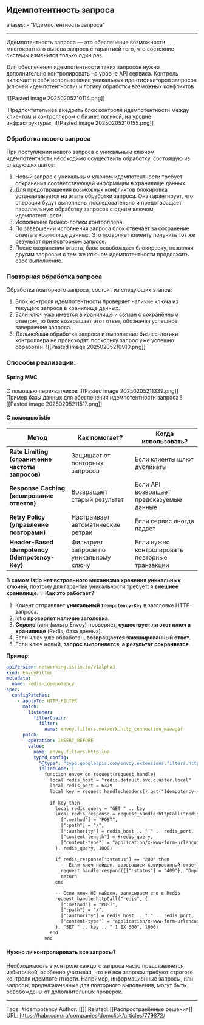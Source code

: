 ## Идемпотентность запроса
aliases: 
	- "Идемпотентность запроса"

---
Идемпотентность запроса — это обеспечение возможности многократного вызова запроса с гарантией того, что состояние системы изменится только один раз.

Для обеспечения идемпотентности таких запросов нужно дополнительно контролировать на уровне API сервиса. Контроль включает в себя использование уникальных идентификаторов запросов (ключей идемпотентности) и логику обработки возможных конфликтов

![[Pasted image 20250205210114.png]]


 Предпочтительнее внедрить блок контроля идемпотентности между клиентом и контроллером с бизнес логикой, на уровне инфраструктуры:
 ![[Pasted image 20250205210155.png]]
### Обработка нового запроса
При поступлении нового запроса с уникальным ключом идемпотентности необходимо осуществить обработку, состоящую из следующих шагов:
1. Новый запрос с уникальным ключом идемпотентности требует сохранения соответствующей информации в хранилище данных.
2. Для предотвращения возможных конфликтов блокировка устанавливается на этапе обработки запроса. Она гарантирует, что операции будут выполнены последовательно и предотвращает параллельную обработку запросов с одним ключом идемпотентности.
3. Исполнение бизнес-логики контроллера.
4. По завершении исполнения запроса блок отвечает за сохранение ответа в хранилище данных. Это позволяет клиенту получить тот же результат при повторном запросе.
5. После сохранения ответа, блок освобождает блокировку, позволяя другим запросам с тем же ключом идемпотентности продолжить своё выполнение.

### Повторная обработка запроса
Обработка повторного запроса, состоит из следующих этапов:
1. Блок контроля идемпотентности проверяет наличие ключа из текущего запроса в хранилище данных.
2. Если ключ уже имеется в хранилище и связан с сохранённым ответом, то блок возвращает этот ответ, обозначая успешное завершение запроса.
3. Дальнейшая обработка запроса и выполнение бизнес-логики контроллера не происходят, поскольку запрос уже успешно обработан.
![[Pasted image 20250205210910.png]]

### Способы реализации:
#### Spring MVC
С помощью перехватчиков
 ![[Pasted image 20250205211339.png]]
 Пример базы данных для обеспечения идемпотентности запроса
 ![[Pasted image 20250205211517.png]]

#### С помощью istio

| **Метод**                                        | Как помогает?                          | Когда использовать?                            |
| ------------------------------------------------ | -------------------------------------- | ---------------------------------------------- |
| **Rate Limiting (ограничение частоты запросов)** | Защищает от повторных запросов         | Если клиенты шлют дубликаты                    |
| **Response Caching (кеширование ответов)**       | Возвращает старый результат            | Если API возвращает предсказуемые данные       |
| **Retry Policy (управление повторами)**          | Настраивает автоматические ретраи      | Если сервис иногда падает                      |
| **Header-Based Idempotency (Idempotency-Key)**   | Фильтрует запросы по уникальному ключу | Если нужно контролировать повторные транзакции |
В **самом Istio** **нет встроенного механизма хранения уникальных ключей**, поэтому для гарантии уникальности требуется **внешнее хранилище**.
💡 **Как это работает?**
1. Клиент отправляет **уникальный `Idempotency-Key`** в заголовке HTTP-запроса.
2. Istio **проверяет наличие заголовка**.
3. **Сервис** (или фильтр Envoy) проверяет, **существует ли этот ключ в хранилище** (Redis, база данных).
4. Если ключ уже обработан, **возвращается закешированный ответ**.
5. Если ключ новый, **запрос выполняется, а результат сохраняется**.

**Пример:**
``` yaml
apiVersion: networking.istio.io/v1alpha3
kind: EnvoyFilter
metadata:
  name: redis-idempotency
spec:
  configPatches:
    - applyTo: HTTP_FILTER
      match:
        listener:
          filterChain:
            filter:
              name: envoy.filters.network.http_connection_manager
      patch:
        operation: INSERT_BEFORE
        value:
          name: envoy.filters.http.lua
          typed_config:
            "@type": "type.googleapis.com/envoy.extensions.filters.http.lua.v3.Lua"
            inlineCode: |
              function envoy_on_request(request_handle)
                local redis_host = "redis.default.svc.cluster.local"
                local redis_port = 6379
                local key = request_handle:headers():get("Idempotency-Key")
                
                if key then
                  local redis_query = "GET " .. key
                  local redis_response = request_handle:httpCall("redis", {
                    [":method"] = "POST",
                    [":path"] = "/",
                    [":authority"] = redis_host .. ":" .. redis_port,
                    ["content-length"] = #redis_query,
                    ["content-type"] = "application/x-www-form-urlencoded"
                  }, redis_query, 1000)
                  
                  if redis_response[":status"] == "200" then
                    -- Если ключ найден, возвращаем кэшированный ответ
                    request_handle:respond({[":status"] = "409"}, "Duplicate request detected")
                    return
                  end

                  -- Если ключ НЕ найден, записываем его в Redis
                  request_handle:httpCall("redis", {
                    [":method"] = "POST",
                    [":path"] = "/",
                    [":authority"] = redis_host .. ":" .. redis_port,
                    ["content-type"] = "application/x-www-form-urlencoded"
                  }, "SET " .. key .. " 1 EX 300", 1000)
                end
              end

```

#### Нужно ли контролировать все запросы?
Необходимость в контроле каждого запроса часто представляется избыточной, особенно учитывая, что не все запросы требуют строгого контроля идемпотентности. Например, информационные запросы, или запросы, предназначенные для повторного выполнения, могут быть освобождены от дополнительных проверок.


---
Tags:  #idempotency
Author: [[]]
Related: [[Распространённые решения]]
URL: https://habr.com/ru/companies/domclick/articles/779872/
